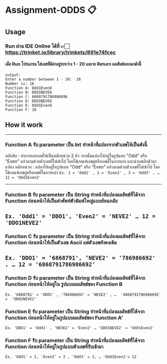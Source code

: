 # Assignment-ODDS 📋

## Usage
### Run ผ่าน IDE Online ได้ที่ 👉🏻 https://trinket.io/library/trinkets/891e74fcec

#### เมื่อ Run โปรแกรม ใส่เลขที่มีค่าอยู่ระหว่าง 1 - 20 และจะ Return ผลลัพธ์ออกมาดังนี้
```
output:
Enter a number between 1 - 20:  16
Number is: 16
Function A: Odd1Even6
Function B: DDO1NEVE6
Function C: 6868791786986696
Function D: DDO1NEVE6
Function E: Odd1Even6
Function F: 16
```
## How it work
---
### Function A รับ parameter เป็น Int  ทำหน้าที่แปลงจากตัวเลขให้เป็นดังนี้
หลักสิบ : ทำการแยกเลขให้เป็นหลักหน่วย 2 ตัว จากนั้นแปลงให้อยู่ในรูปแบบ "Odd" หรือ "Even" แล้วตามด้วยตัวเลขที่ใส่เข้าไป โดยใช้เกณฑ์เลขคู่หรือเลขคี่ในการแบ่ง และนำเลขอีกตัวมาแปลง
หลักหน่วย : แปลงให้อยู่ในรูปแบบ "Odd" หรือ "Even" แล้วตามด้วยตัวเลขที่ใส่เข้าไป โดยใช้เกณฑ์เลขคู่หรือเลขคี่ในการแบ่ง
```Ex. 1 = 'Odd1' , 2 = 'Even2' , 3 = 'Odd3' , … 12 = 'Odd1Even2'```

---
### Function B รับ parameter เป็น String ทำหน้าที่แปลงผลลัพธ์ที่ได้จาก Function ก่อนหน้าให้เป็นคำศัพท์ตัวพิมพ์ใหญ่แบบย้อนกลับ
```Ex. 'Odd1' = 'DDO1', 'Even2' = 'NEVE2' … 12 = 'DDO1NEVE2'```
---
### Function C รับ parameter เป็น String ทำหน้าที่แปลงผลลัพธ์ที่ได้จาก Function ก่อนหน้าให้เป็นตัวเลข Ascii แต่ตัวเลขยังคงเดิม
```Ex. 'DDO1' = ‘6868791', ‘NEVE2' = '786986692' , … 12 = '6868791786986692'```
---
### Function D รับ parameter เป็น String ทำหน้าที่แปลงผลลัพธ์ที่ได้จาก Function ก่อนหน้าให้อยู่ใน	รูปแบบผลลัพธ์ของ Function B
```Ex. '6868791' = 'DDO1' , '786986692' = 'NEVE2' , …  '6868791786986692' =  'DDO1NEVE2'```
### Function E รับ parameter เป็น String ทำหน้าที่แปลงผลลัพธ์ที่ได้จาก Function ก่อนหน้าให้อยู่ในรูปแบบผลลัพธ์ของ Function A'
```Ex. 'DDO1' = 'Odd1' , 'NEVE2' = 'Even2' … 'DDO1NEVE2' = 'Odd1Even2'```
### Function F รับ parameter เป็น String ทำหน้าที่แปลงผลลัพธ์ที่ได้จาก Function ก่อนหน้าให้อยู่ในรูปแบบตัวเลขที่รับเข้ามา
```Ex. 'Odd1' = 1, 'Even2’ = 2 , 'Odd3' = 3, … 'Odd1Even2'= 12```
 
